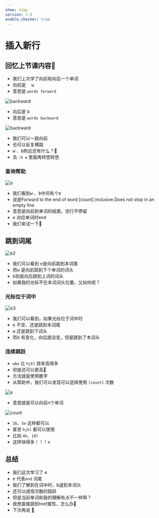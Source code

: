 ```yaml
---
show: step
version: 1.0
enable_checker: true
---
```


# 插入新行

## 回忆上节课内容🤔

- 我们上次学了向前和向后一个单词
- 向前是 　<kbd>w</kbd>
- 意思是  `words forward`

![backward](https://labfile.oss.aliyuncs.com/courses/2840/word)

- 向后是 <kbd>b</kbd>
- 意思是  `words backward`

![backward](https://labfile.oss.aliyuncs.com/courses/2840/backb)

- 我们可以一路向前
- 也可以反复横跳
- <kbd>w</kbd> 、<kbd>b</kbd>附近还有什么？🤔
- 去 `:h w` 里面再转悠转悠



### 查询帮助

![e](https://labfile.oss.aliyuncs.com/courses/2840/e_commands.png)

- 我们看到<kbd>w</kbd> 、<kbd>b</kbd>中间有个<kbd>e</kbd>
- 说是Forward to the end of word [count] inclusive.Does not stop in an empty line.  
- 意思是向前到单词的结尾，空行不停留
- <kbd>e</kbd> 对应单词时end 
- 我们来试一下🤪


## 跳到词尾

![e2](https://labfile.oss.aliyuncs.com/courses/2840/whatisecommand)

- 我们可以看到 <kbd>e</kbd>是向前跳到本词尾
- 而<kbd>w</kbd> 是向前跳到下个单词的词头
- <kbd>b</kbd>则是向后跳到上词的词头
- 如果我的光标不在本词词头位置，又如何呢？


### 光标位于词中
![e3]( https://labfile.oss.aliyuncs.com/courses/2840/einword)
- 我们可以看到，如果光标位于词中时
- <kbd>e</kbd> 不变，还是跳到本词尾
- <kbd>w</kbd> 还是跳到下词头
- 而<kbd>b</kbd> 有变化，向后跳没变，但是跳到了本词头

### 连续跳跃

- `wbe` 比 `hjkl` 效率高得多
- 但是还可以更高🤸
- 方法就是使用数字
- 从帮助中，我们可以发现可以选择使用 `[count]` 次数
 
![e](https://labfile.oss.aliyuncs.com/courses/2840/e_commands.png)

- 意思就是可以向前n个单词

![count](https://labfile.oss.aliyuncs.com/courses/2840/countetimes)


- `3b`、`5e` 这样都可以
- 甚至 `hjkl` 都可以使用
- 比如 `4h`、`10l`
- 这样快得多！！！✊

## 总结 

- 我们这次学习了 <kbd>e</kbd>
- <kbd>e</kbd> 代表`end` 词尾
- 我们了解到在词中时，<kbd>b</kbd>退到本词头
- 还可以成倍次数的跳跃
- 但是当前单词和我的理解有点不一样啊？
- 我想直接跳到href属性，怎么办🤔
- 下次再说 👋

